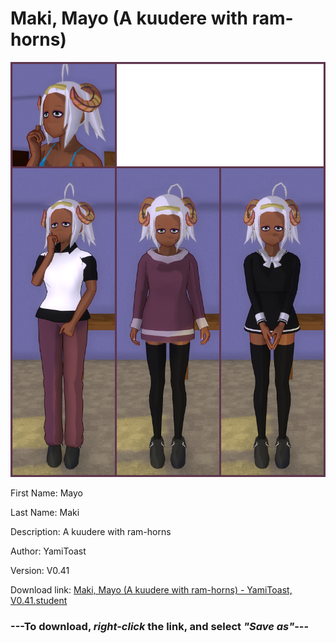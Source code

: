# Maki, Mayo (A kuudere with ram-horns)

<img src = "https://raw.githubusercontent.com/Arbiter1223/Daigaku-Gurashi-Custom-Students/master/Students/Files/Maki%2C%20Mayo%20(A%20kuudere%20with%20ram-horns).png">

First Name: Mayo

Last Name: Maki

Description: A kuudere with ram-horns

Author: YamiToast

Version: V0.41

Download link: <a href="https://raw.githubusercontent.com/Arbiter1223/Daigaku-Gurashi-Custom-Students/master/Students/Files/Maki%2C%20Mayo%20(A%20kuudere%20with%20ram-horns)%20-%20YamiToast%2C%20V0.41.student">Maki, Mayo (A kuudere with ram-horns) - YamiToast, V0.41.student</a>

### ---**To download, _right-click_ the link, and select _"Save as"_**---

